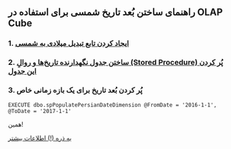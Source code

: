 ## راهنمای ساختن بُعد تاریخ شمسی برای استفاده در OLAP Cube

### 1. [ایجاد کردن تابع تبدیل میلادی به شمسی](GregorianToJalali.sql)
### 2. [ساختن جدول نگهدارنده تاریخ‌ها و روالِ (Stored Procedure) پُر کردن این جدول](spPopulatePersianDateDimension.sql)
### 3. پُر کردن بُعد تاریخ برای یک بازه زمانی خاص

```
EXECUTE dbo.spPopulatePersianDateDimension @FromDate = '2016-1-1', @ToDate = '2017-1-1'
```


همین!

[یه ذره (!) اطلاعات بیشتر](http://daftar.ziaa.ir/posts/2017/01/Create_and_populate_Persian_date_dimension_to_be_used_in_OLAP_Cubes/)